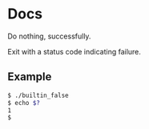 # Docs

Do nothing, successfully.

Exit with a status code indicating failure.

## Example
```sh
$ ./builtin_false
$ echo $?
1
$
```
